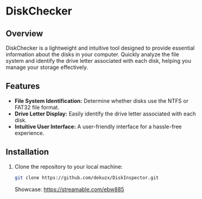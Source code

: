 # DiskChecker

## Overview

DiskChecker is a lightweight and intuitive tool designed to provide essential information about the disks in your computer. Quickly analyze the file system and identify the drive letter associated with each disk, helping you manage your storage effectively.

## Features

- **File System Identification:** Determine whether disks use the NTFS or FAT32 file format.
- **Drive Letter Display:** Easily identify the drive letter associated with each disk.
- **Intuitive User Interface:** A user-friendly interface for a hassle-free experience.

## Installation

1. Clone the repository to your local machine:

   ```bash
   git clone https://github.com/dekuzx/DiskInspector.git
   ```

   Showcase: https://streamable.com/ebw885
